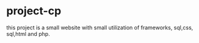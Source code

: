 # project-cp
this project is a small website with small utilization of frameworks, sql,css, sql,html and php.
